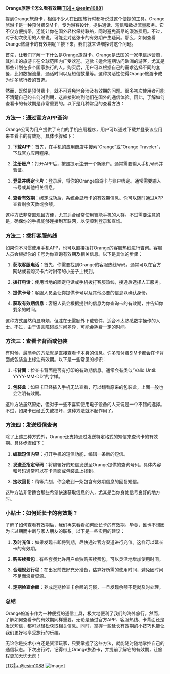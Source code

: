 **Orange旅游卡怎么看有效期[[TG💪+ @esim1088](https://t.me/s/esim1088)]**

提到Orange旅游卡，相信不少人在出国旅行时都听说过这个便捷的工具。Orange旅游卡是一种预付费SIM卡，专为游客设计，提供通话、短信和数据流量服务。它不仅方便携带，还能让你在国外轻松保持联络，同时避免高昂的漫游费用。不过，对于初次使用的人来说，可能会对这张卡的有效期产生疑问。那么，如何查看Orange旅游卡的有效期呢？接下来，我们就来详细探讨这个问题。

首先，让我们了解一下什么是Orange旅游卡。Orange是法国的一家电信运营商，其推出的旅游卡在全球范围内广受欢迎。这款卡适合短期访问欧洲的游客，尤其是那些计划在多个国家旅行的人。购买后，用户可以根据自己的需求选择不同的套餐，比如数据流量、通话时间以及短信数量等。这种灵活性使得Orange旅游卡成为许多旅行者的首选。

然而，既然是预付费卡，就不可避免地会涉及有效期的问题。很多初次使用者可能不清楚自己的卡何时到期，这直接影响到他们在国外的通信体验。因此，了解如何查看卡的有效期是非常重要的。以下是几种常见的查看方法：

### 方法一：通过官方APP查询

Orange公司为用户提供了专门的手机应用程序，用户可以通过下载并登录该应用来查看卡的有效期。具体步骤如下：

1. **下载APP**：首先，在手机的应用商店中搜索“Orange”或“Orange Traveler”，下载官方应用程序。
   
2. **注册账户**：打开APP后，按照提示注册一个新账户。通常需要输入手机号码并验证。

3. **登录并绑定卡片**：登录后，将你的Orange旅游卡与账户绑定。通常需要输入卡号或其他相关信息。

4. **查看有效期**：绑定成功后，系统会显示卡的有效期信息。你可以随时通过APP查看剩余天数或余额。

这种方法非常直观且方便，尤其适合经常使用智能手机的人群。不过需要注意的是，确保你的手机能够连接到互联网，以便顺利登录和查询。

### 方法二：拨打客服热线

如果你不习惯使用手机APP，也可以直接拨打Orange的客服热线进行咨询。客服人员会根据你的卡号为你查询有效期及相关信息。以下是具体的步骤：

1. **获取客服电话**：首先，你需要找到Orange的客服热线号码。通常可以在官方网站或者购买卡片时附带的小册子上找到。

2. **拨打电话**：使用当地的固定电话或手机拨打客服热线，接通后选择人工服务。

3. **提供卡号**：客服人员会让你提供卡号以及其他必要的信息以确认身份。

4. **获取有效期信息**：客服人员会根据提供的信息为你查询卡的有效期，并告知你剩余的时间。

这种方式虽然稍显麻烦，但胜在无需额外下载软件，适合不太熟悉数字操作的人士。不过，由于语言障碍或时间差异，可能会耗费一定的时间。

### 方法三：查看卡背面或包装

有时候，最简单的方法就是直接查看卡本身的信息。许多预付费SIM卡都会在卡背面或包装盒上标注有效期。以下是一些常见的标识：

1. **卡背面**：检查卡背面是否有打印的有效期信息。通常会有类似“Valid Until: YYYY-MM-DD”的字样。

2. **包装盒**：如果卡已经插入手机无法查看，可以翻看原来的包装盒，上面一般也会注明有效期。

这种方法虽然原始，但对于一些不喜欢使用电子设备的人来说是一个不错的选择。不过，如果卡已经丢失或损坏，这种方法就不起作用了。

### 方法四：发送短信查询

除了上述三种方式外，Orange还支持通过发送特定格式的短信来查询卡的有效期。具体步骤如下：

1. **编辑短信内容**：打开手机的短信功能，编辑一条新的短信。

2. **发送至指定号码**：将编辑好的短信发送至Orange提供的查询号码。具体内容和号码通常可以在卡背面或包装盒上找到。

3. **接收回复**：稍等片刻，你会收到一条包含有效期信息的回复短信。

这种方法非常适合那些希望快速获取信息的人，尤其是当你身处信号良好的地方时。

### 小贴士：如何延长卡的有效期？

了解了如何查看有效期后，我们再来看看如何延长卡的有效期。毕竟，谁也不想因为卡过期而中断与家人朋友的联系。以下是一些实用的建议：

1. **及时充值**：如果发现卡即将到期，尽快通过官方渠道进行充值。这样可以延长卡的有效期。

2. **购买续费包**：有些套餐允许用户单独购买续费包，可以灵活地增加使用时间。

3. **合理规划行程**：在出发前做好充分准备，估算好所需的使用时间，避免因时间不足而浪费资源。

4. **定期检查余额**：养成定期检查卡余额的习惯，一旦发现余额不足就及时处理。

### 总结

Orange旅游卡作为一种便捷的通信工具，极大地便利了我们的海外旅行。然而，了解如何查看卡的有效期同样重要。无论是通过官方APP、客服热线、卡背面还是发送短信，都可以轻松获取相关信息。同时，掌握一些延长有效期的小技巧也能让我们更好地享受旅行的乐趣。

无论你是技术小白还是资深玩家，只要掌握了这些方法，就能随时随地掌控自己的通信状态。下次出行时，记得带上Orange旅游卡，并提前了解它的有效期，让旅程更加无忧无虑！

[[TG💪+ @esim1088](https://t.me/s/esim1088) ![Image](https://i.postimg.cc/4NQfJmqS/Snipaste-2025-05-13-00-14-12.png)]